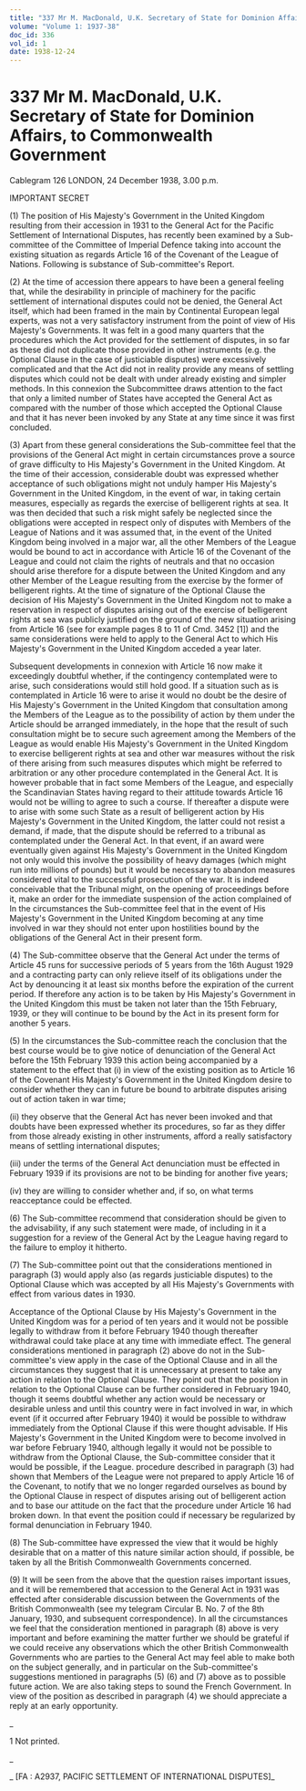 ```yaml
---
title: "337 Mr M. MacDonald, U.K. Secretary of State for Dominion Affairs, to Commonwealth Government"
volume: "Volume 1: 1937-38"
doc_id: 336
vol_id: 1
date: 1938-12-24
---
```


# 337 Mr M. MacDonald, U.K. Secretary of State for Dominion Affairs, to Commonwealth Government

Cablegram 126 LONDON, 24 December 1938, 3.00 p.m.

IMPORTANT SECRET

(1) The position of His Majesty's Government in the United Kingdom resulting from their accession in 1931 to the General Act for the Pacific Settlement of International Disputes, has recently been examined by a Sub-committee of the Committee of Imperial Defence taking into account the existing situation as regards Article 16 of the Covenant of the League of Nations. Following is substance of Sub-committee's Report.

(2) At the time of accession there appears to have been a general feeling that, while the desirability in principle of machinery for the pacific settlement of international disputes could not be denied, the General Act itself, which had been framed in the main by Continental European legal experts, was not a very satisfactory instrument from the point of view of His Majesty's Governments. It was felt in a good many quarters that the procedures which the Act provided for the settlement of disputes, in so far as these did not duplicate those provided in other instruments (e.g. the Optional Clause in the case of justiciable disputes) were excessively complicated and that the Act did not in reality provide any means of settling disputes which could not be dealt with under already existing and simpler methods. In this connexion the Subcommittee draws attention to the fact that only a limited number of States have accepted the General Act as compared with the number of those which accepted the Optional Clause and that it has never been invoked by any State at any time since it was first concluded.

(3) Apart from these general considerations the Sub-committee feel that the provisions of the General Act might in certain circumstances prove a source of grave difficulty to His Majesty's Government in the United Kingdom. At the time of their accession, considerable doubt was expressed whether acceptance of such obligations might not unduly hamper His Majesty's Government in the United Kingdom, in the event of war, in taking certain measures, especially as regards the exercise of belligerent rights at sea. It was then decided that such a risk might safely be neglected since the obligations were accepted in respect only of disputes with Members of the League of Nations and it was assumed that, in the event of the United Kingdom being involved in a major war, all the other Members of the League would be bound to act in accordance with Article 16 of the Covenant of the League and could not claim the rights of neutrals and that no occasion should arise therefore for a dispute between the United Kingdom and any other Member of the League resulting from the exercise by the former of belligerent rights. At the time of signature of the Optional Clause the decision of His Majesty's Government in the United Kingdom not to make a reservation in respect of disputes arising out of the exercise of belligerent rights at sea was publicly justified on the ground of the new situation arising from Article 16 (see for example pages 8 to 11 of Cmd. 3452 [1]) and the same considerations were held to apply to the General Act to which His Majesty's Government in the United Kingdom acceded a year later.

Subsequent developments in connexion with Article 16 now make it exceedingly doubtful whether, if the contingency contemplated were to arise, such considerations would still hold good. If a situation such as is contemplated in Article 16 were to arise it would no doubt be the desire of His Majesty's Government in the United Kingdom that consultation among the Members of the League as to the possibility of action by them under the Article should be arranged immediately, in the hope that the result of such consultation might be to secure such agreement among the Members of the League as would enable His Majesty's Government in the United Kingdom to exercise belligerent rights at sea and other war measures without the risk of there arising from such measures disputes which might be referred to arbitration or any other procedure contemplated in the General Act. It is however probable that in fact some Members of the League, and especially the Scandinavian States having regard to their attitude towards Article 16 would not be willing to agree to such a course. If thereafter a dispute were to arise with some such State as a result of belligerent action by His Majesty's Government in the United Kingdom, the latter could not resist a demand, if made, that the dispute should be referred to a tribunal as contemplated under the General Act. In that event, if an award were eventually given against His Majesty's Government in the United Kingdom not only would this involve the possibility of heavy damages (which might run into millions of pounds) but it would be necessary to abandon measures considered vital to the successful prosecution of the war. It is indeed conceivable that the Tribunal might, on the opening of proceedings before it, make an order for the immediate suspension of the action complained of In the circumstances the Sub-committee feel that in the event of His Majesty's Government in the United Kingdom becoming at any time involved in war they should not enter upon hostilities bound by the obligations of the General Act in their present form.

(4) The Sub-committee observe that the General Act under the terms of Article 45 runs for successive periods of 5 years from the 16th August 1929 and a contracting party can only relieve itself of its obligations under the Act by denouncing it at least six months before the expiration of the current period. If therefore any action is to be taken by His Majesty's Government in the United Kingdom this must be taken not later than the 15th February, 1939, or they will continue to be bound by the Act in its present form for another 5 years.

(5) In the circumstances the Sub-committee reach the conclusion that the best course would be to give notice of denunciation of the General Act before the 15th February 1939 this action being accompanied by a statement to the effect that (i) in view of the existing position as to Article 16 of the Covenant His Majesty's Government in the United Kingdom desire to consider whether they can in future be bound to arbitrate disputes arising out of action taken in war time;

(ii) they observe that the General Act has never been invoked and that doubts have been expressed whether its procedures, so far as they differ from those already existing in other instruments, afford a really satisfactory means of settling international disputes;

(iii) under the terms of the General Act denunciation must be effected in February 1939 if its provisions are not to be binding for another five years;

(iv) they are willing to consider whether and, if so, on what terms reacceptance could be effected.

(6) The Sub-committee recommend that consideration should be given to the advisability, if any such statement were made, of including in it a suggestion for a review of the General Act by the League having regard to the failure to employ it hitherto.

(7) The Sub-committee point out that the considerations mentioned in paragraph (3) would apply also (as regards justiciable disputes) to the Optional Clause which was accepted by all His Majesty's Governments with effect from various dates in 1930.

Acceptance of the Optional Clause by His Majesty's Government in the United Kingdom was for a period of ten years and it would not be possible legally to withdraw from it before February 1940 though thereafter withdrawal could take place at any time with immediate effect. The general considerations mentioned in paragraph (2) above do not in the Sub-committee's view apply in the case of the Optional Clause and in all the circumstances they suggest that it is unnecessary at present to take any action in relation to the Optional Clause. They point out that the position in relation to the Optional Clause can be further considered in February 1940, though it seems doubtful whether any action would be necessary or desirable unless and until this country were in fact involved in war, in which event (if it occurred after February 1940) it would be possible to withdraw immediately from the Optional Clause if this were thought advisable. If His Majesty's Government in the United Kingdom were to become involved in war before February 1940, although legally it would not be possible to withdraw from the Optional Clause, the Sub-committee consider that it would be possible, if the League. procedure described in paragraph (3) had shown that Members of the League were not prepared to apply Article 16 of the Covenant, to notify that we no longer regarded ourselves as bound by the Optional Clause in respect of disputes arising out of belligerent action and to base our attitude on the fact that the procedure under Article 16 had broken down. In that event the position could if necessary be regularized by formal denunciation in February 1940.

(8) The Sub-committee have expressed the view that it would be highly desirable that on a matter of this nature similar action should, if possible, be taken by all the British Commonwealth Governments concerned.

(9) It will be seen from the above that the question raises important issues, and it will be remembered that accession to the General Act in 1931 was effected after considerable discussion between the Governments of the British Commonwealth (see my telegram Circular B. No. 7 of the 8th January, 1930, and subsequent correspondence). In all the circumstances we feel that the consideration mentioned in paragraph (8) above is very important and before examining the matter further we should be grateful if we could receive any observations which the other British Commonwealth Governments who are parties to the General Act may feel able to make both on the subject generally, and in particular on the Sub-committee's suggestions mentioned in paragraphs (5) (6) and (7) above as to possible future action. We are also taking steps to sound the French Government. In view of the position as described in paragraph (4) we should appreciate a reply at an early opportunity.

_

1 Not printed.

_

_ [FA : A2937, PACIFIC SETTLEMENT OF INTERNATIONAL DISPUTES]_
